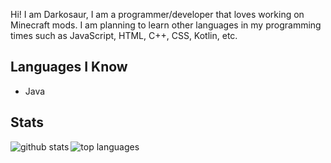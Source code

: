 Hi! I am Darkosaur, I am a programmer/developer that loves working on Minecraft mods. I am planning to learn other languages in my programming times such as JavaScript, HTML, C++, CSS, Kotlin, etc.

## Languages I Know

* Java

## Stats  
<a href="https://github.com/anuraghazra/github-readme-stats">  
  <img align="left" alt="github stats" src="https://github-readme-stats.vercel.app/api?username=Darkosaur&count_private=true&include_all_commits=true&show_icons=true&theme=algolia" />
  <img align="left" alt="top languages" src="https://github-readme-stats.vercel.app/api/top-langs/?username=Darkosaur&layout=compact&theme=algolia" />
</a>
